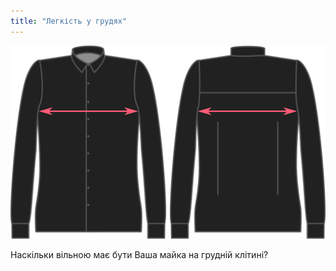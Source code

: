 ```yaml
---
title: "Легкість у грудях"
---
```


![Легкість у грудях](chestease.svg)

Наскільки вільною має бути Ваша майка на грудній клітині?




